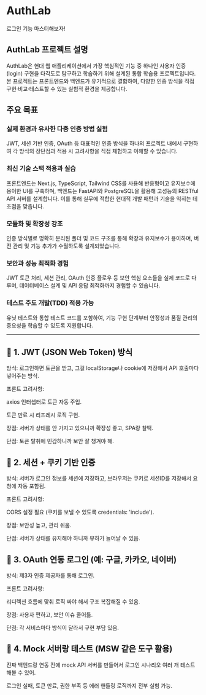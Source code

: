 # AuthLab
로그인 기능 마스터해보자!



## AuthLab 프로젝트 설명
AuthLab은 현대 웹 애플리케이션에서 가장 핵심적인 기능 중 하나인 사용자 인증(login) 구현을 다각도로 탐구하고 학습하기 위해 설계된 통합 학습용 프로젝트입니다. 본 프로젝트는 프론트엔드와 백엔드가 유기적으로 결합하여, 다양한 인증 방식을 직접 구현·비교·테스트할 수 있는 실험적 환경을 제공합니다.

## 주요 목표
### 실제 환경과 유사한 다중 인증 방법 실험
JWT, 세션 기반 인증, OAuth 등 대표적인 인증 방식을 하나의 프로젝트 내에서 구현하여 각 방식의 장단점과 적용 시 고려사항을 직접 체험하고 이해할 수 있습니다.

### 최신 기술 스택 적용과 실습
프론트엔드는 Next.js, TypeScript, Tailwind CSS를 사용해 반응형이고 유지보수에 용이한 UI를 구축하며, 백엔드는 FastAPI와 PostgreSQL을 활용해 고성능의 RESTful API 서버를 설계합니다.
이를 통해 실무에 적합한 현대적 개발 패턴과 기술을 익히는 데 초점을 맞춥니다.

### 모듈화 및 확장성 강조
인증 방식별로 명확히 분리된 폴더 및 코드 구조를 통해 확장과 유지보수가 용이하며, 버전 관리 및 기능 추가가 수월하도록 설계되었습니다.

### 보안과 성능 최적화 경험
JWT 토큰 처리, 세션 관리, OAuth 인증 플로우 등 보안 핵심 요소들을 실제 코드로 다루며, 데이터베이스 설계 및 API 응답 최적화까지 경험할 수 있습니다.

### 테스트 주도 개발(TDD) 적용 가능
유닛 테스트와 통합 테스트 코드를 포함하여, 기능 구현 단계부터 안정성과 품질 관리의 중요성을 학습할 수 있도록 지원합니다.


---



## 🔐 1. JWT (JSON Web Token) 방식
방식: 로그인하면 토큰을 받고, 그걸 localStorage나 cookie에 저장해서 API 호출마다 넣어주는 방식.

프론트 고려사항:

axios 인터셉터로 토큰 자동 주입.

토큰 만료 시 리프레시 로직 구현.

장점: 서버가 상태를 안 가지고 있으니까 확장성 좋고, SPA랑 찰떡.

단점: 토큰 탈취에 민감하니까 보안 잘 챙겨야 해.

## 🍪 2. 세션 + 쿠키 기반 인증
방식: 서버가 로그인 정보를 세션에 저장하고, 브라우저는 쿠키로 세션ID를 저장해서 요청에 자동 포함됨.

프론트 고려사항:

CORS 설정 필요 (쿠키를 보낼 수 있도록 credentials: 'include').

장점: 보안성 높고, 관리 쉬움.

단점: 서버가 상태를 유지해야 하니까 부하가 늘어날 수 있음.

## 🌉 3. OAuth 연동 로그인 (예: 구글, 카카오, 네이버)
방식: 제3자 인증 제공자를 통해 로그인.

프론트 고려사항:

리디렉션 흐름에 맞춰 로직 짜야 해서 구조 복잡해질 수 있음.

장점: 사용자 편하고, 보안 이슈 줄어듦.

단점: 각 서비스마다 방식이 달라서 구현 부담 있음.

## 🧪 4. Mock 서버랑 테스트 (MSW 같은 도구 활용)
진짜 백엔드랑 연동 전에 mock API 서버를 만들어서 로그인 시나리오 여러 개 테스트해볼 수 있어.

로그인 실패, 토큰 만료, 권한 부족 등 에러 핸들링 로직까지 전부 실험 가능.

